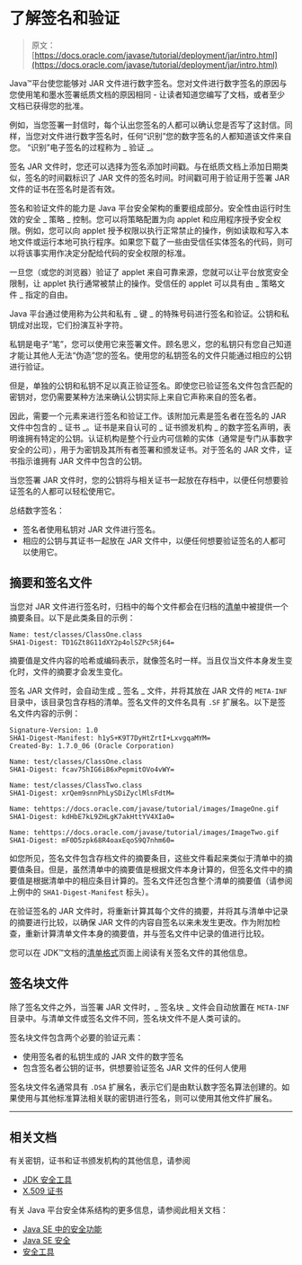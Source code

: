 # 了解签名和验证

> 原文： [https://docs.oracle.com/javase/tutorial/deployment/jar/intro.html](https://docs.oracle.com/javase/tutorial/deployment/jar/intro.html)

Java™平台使您能够对 JAR 文件进行数字签名。您对文件进行数字签名的原因与您使用笔和墨水签署纸质文档的原因相同 - 让读者知道您编写了文档，或者至少文档已获得您的批准。

例如，当您签署一封信时，每个认出您签名的人都可以确认您是否写了这封信。同样，当您对文件进行数字签名时，任何“识别”您的数字签名的人都知道该文件来自您。 “识别”电子签名的过程称为 _ 验证 _。

签名 JAR 文件时，您还可以选择为签名添加时间戳。与在纸质文档上添加日期类似，签名的时间戳标识了 JAR 文件的签名时间。时间戳可用于验证用于签署 JAR 文件的证书在签名时是否有效。

签名和验证文件的能力是 Java 平台安全架构的重要组成部分。安全性由运行时生效的安全 _ 策略 _ 控制。您可以将策略配置为向 applet 和应用程序授予安全权限。例如，您可以向 applet 授予权限以执行正常禁止的操作，例如读取和写入本地文件或运行本地可执行程序。如果您下载了一些由受信任实体签名的代码，则可以将该事实用作决定分配给代码的安全权限的标准。

一旦您（或您的浏览器）验证了 applet 来自可靠来源，您就可以让平台放宽安全限制，让 applet 执行通常被禁止的操作。受信任的 applet 可以具有由 _ 策略文件 _ 指定的自由。

Java 平台通过使用称为公共和私有 _ 键 _ 的特殊号码进行签名和验证。公钥和私钥成对出现，它们扮演互补字符。

私钥是电子“笔”，您可以使用它来签署文件。顾名思义，您的私钥只有您自己知道才能让其他人无法“伪造”您的签名。使用您的私钥签名的文件只能通过相应的公钥进行验证。

但是，单独的公钥和私钥不足以真正验证签名。即使您已验证签名文件包含匹配的密钥对，您仍需要某种方法来确认公钥实际上来自它声称来自的签名者。

因此，需要一个元素来进行签名和验证工作。该附加元素是签名者在签名的 JAR 文件中包含的 _ 证书 _。证书是来自认可的 _ 证书颁发机构 _ 的数字签名声明，表明谁拥有特定的公钥。认证机构是整个行业内可信赖的实体（通常是专门从事数字安全的公司），用于为密钥及其所有者签署和颁发证书。对于签名的 JAR 文件，证书指示谁拥有 JAR 文件中包含的公钥。

当您签署 JAR 文件时，您的公钥将与相关证书一起放在存档中，以便任何想要验证签名的人都可以轻松使用它。

总结数字签名：

*   签名者使用私钥对 JAR 文件进行签名。
*   相应的公钥与其证书一起放在 JAR 文件中，以便任何想要验证签名的人都可以使用它。

## 摘要和签名文件

当您对 JAR 文件进行签名时，归档中的每个文件都会在归档的[清单](manifestindex.html)中被提供一个摘要条目。以下是此类条目的示例：

```
Name: test/classes/ClassOne.class
SHA1-Digest: TD1GZt8G11dXY2p4olSZPc5Rj64=

```

摘要值是文件内容的哈希或编码表示，就像签名时一样。当且仅当文件本身发生变化时，文件的摘要才会发生变化。

签名 JAR 文件时，会自动生成 _ 签名 _ 文件，并将其放在 JAR 文件的 `META-INF` 目录中，该目录包含存档的清单。签名文件的文件名具有 `.SF` 扩展名。以下是签名文件内容的示例：

```
Signature-Version: 1.0
SHA1-Digest-Manifest: h1yS+K9T7DyHtZrtI+LxvgqaMYM=
Created-By: 1.7.0_06 (Oracle Corporation)

Name: test/classes/ClassOne.class
SHA1-Digest: fcav7ShIG6i86xPepmitOVo4vWY=

Name: test/classes/ClassTwo.class
SHA1-Digest: xrQem9snnPhLySDiZyclMlsFdtM=

Name: tehttps://docs.oracle.com/javase/tutorial/images/ImageOne.gif
SHA1-Digest: kdHbE7kL9ZHLgK7akHttYV4XIa0=

Name: tehttps://docs.oracle.com/javase/tutorial/images/ImageTwo.gif
SHA1-Digest: mF0D5zpk68R4oaxEqoS9Q7nhm60=

```

如您所见，签名文件包含存档文件的摘要条目，这些文件看起来类似于清单中的摘要值条目。但是，虽然清单中的摘要值是根据文件本身计算的，但签名文件中的摘要值是根据清单中的相应条目计算的。签名文件还包含整个清单的摘要值（请参阅上例中的 `SHA1-Digest-Manifest` 标头）。

在验证签名的 JAR 文件时，将重新计算其每个文件的摘要，并将其与清单中记录的摘要进行比较，以确保 JAR 文件的内容自签名以来未发生更改。作为附加检查，重新计算清单文件本身的摘要值，并与签名文件中记录的值进行比较。

您可以在 JDK™文档的[清单格式](https://docs.oracle.com/javase/8/docs/technotes/guides/jar/jar.html#JAR_Manifest)页面上阅读有关签名文件的其他信息。

## 签名块文件

除了签名文件之外，当签署 JAR 文件时，_ 签名块 _ 文件会自动放置在 `META-INF` 目录中。与清单文件或签名文件不同，签名块文件不是人类可读的。

签名块文件包含两个必要的验证元素：

*   使用签名者的私钥生成的 JAR 文件的数字签名
*   包含签名者公钥的证书，供想要验证签名 JAR 文件的任何人使用

签名块文件名通常具有 `.DSA` 扩展名，表示它们是由默认数字签名算法创建的。如果使用与其他标准算法相关联的密钥进行签名，则可以使用其他文件扩展名。

* * *

## 相关文档

有关密钥，证书和证书颁发机构的其他信息，请参阅

*   [JDK 安全工具](https://docs.oracle.com/javase/8/docs/technotes/tools/index.html#security)
*   [X.509 证书](https://docs.oracle.com/javase/8/docs/technotes/guides/security/cert3.html)

有关 Java 平台安全体系结构的更多信息，请参阅此相关文档：

*   [Java SE 中的安全功能](../../security/index.html)
*   [Java SE 安全](http://www.oracle.com/technetwork/java/javase/tech/index-jsp-136007.html)
*   [安全工具](https://docs.oracle.com/javase/8/docs/technotes/tools/index.html#security)